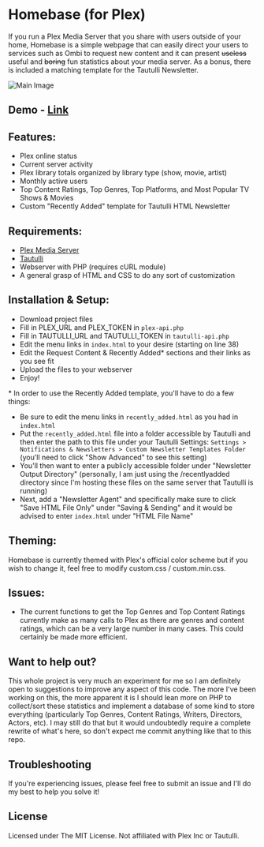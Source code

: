 # Homebase (for Plex)
If you run a Plex Media Server that you share with users outside of your home, Homebase is a simple webpage that can easily direct your users to services such as Ombi to request new content and it can present ~~useless~~ useful and ~~boring~~ fun statistics about your media server. As a bonus, there is included a matching template for the Tautulli Newsletter.

![Main Image](https://i.imgur.com/4qMQrhs.png)

## Demo - [Link](https://app-1536693495.000webhostapp.com/)

## Features:
- Plex online status
- Current server activity
- Plex library totals organized by library type (show, movie, artist)
- Monthly active users
- Top Content Ratings, Top Genres, Top Platforms, and Most Popular TV Shows & Movies
- Custom "Recently Added" template for Tautulli HTML Newsletter

## Requirements:
- [Plex Media Server](https://www.plex.tv/)
- [Tautulli](https://tautulli.com/)
- Webserver with PHP (requires cURL module)
- A general grasp of HTML and CSS to do any sort of customization

## Installation & Setup:
- Download project files
- Fill in PLEX_URL and PLEX_TOKEN in `plex-api.php`
- Fill in TAUTULLI_URL and TAUTULLI_TOKEN in `tautulli-api.php`
- Edit the menu links in `index.html` to your desire (starting on line 38)
- Edit the Request Content & Recently Added&#42; sections and their links as you see fit
- Upload the files to your webserver
- Enjoy!

&#42; In order to use the Recently Added template, you'll have to do a few things:
- Be sure to edit the menu links in `recently_added.html` as you had in `index.html` 
- Put the `recently_added.html` file into a folder accessible by Tautulli and then enter the path to this file under your Tautulli Settings: `Settings > Notifications & Newsletters > Custom Newsletter Templates Folder` (you'll need to click "Show Advanced" to see this setting)
- You'll then want to enter a publicly accessible folder under "Newsletter Output Directory" (personally, I am just using the /recentlyadded directory since I'm hosting these files on the same server that Tautulli is running)
- Next, add a "Newsletter Agent" and specifically make sure to click "Save HTML File Only" under "Saving & Sending" and it would be advised to enter `index.html` under "HTML File Name"

## Theming:
Homebase is currently themed with Plex's official color scheme but if you wish to change it, feel free to modify custom.css / custom.min.css.

## Issues:
- The current functions to get the Top Genres and Top Content Ratings currently make as many calls to Plex as there are genres and content ratings, which can be a very large number in many cases. This could certainly be made more efficient.

## Want to help out?
This whole project is very much an experiment for me so I am definitely open to suggestions to improve any aspect of this code. The more I've been working on this, the more apparent it is I should lean more on PHP to collect/sort these statistics and implement a database of some kind to store everything (particularly Top Genres, Content Ratings, Writers, Directors, Actors, etc). I may still do that but it would undoubtedly require a complete rewrite of what's here, so don't expect me commit anything like that to this repo.

## Troubleshooting
If you're experiencing issues, please feel free to submit an issue and I'll do my best to help you solve it!

## License
Licensed under The MIT License. Not affiliated with Plex Inc or Tautulli.
